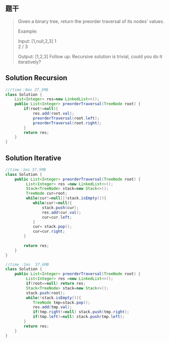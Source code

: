 ## 题干

> Given a binary tree, return the preorder traversal of its nodes' values.
>
> Example:
>
> Input: [1,null,2,3]
>    1
>     \
>      2
>     /
>    3
>
> Output: [1,2,3]
> Follow up: Recursive solution is trivial, could you do it iteratively?
>



## Solution Recursion

```java
///time：0ms 37.3MB
class Solution {
    List<Integer> res=new LinkedList<>();
    public List<Integer> preorderTraversal(TreeNode root) {
        if(root!=null){
            res.add(root.val);
            preorderTraversal(root.left);
            preorderTraversal(root.right);
        }
        return res;
    }
}
```

## Solution Iterative

```java
//time：1ms 37.5MB
class Solution {   
    public List<Integer> preorderTraversal(TreeNode root) {
         List<Integer> res =new LinkedList<>();
         Stack<TreeNode> stack=new Stack<>();
         TreeNode cur=root;
         while(cur!=null||!stack.isEmpty()){
            while(cur!=null){
                stack.push(cur);
                res.add(cur.val);
                cur=cur.left;
            }
            cur= stack.pop();
            cur=cur.right;            
        }
        
        return res;
    }
}
```

```java
//time :1ms  37.6MB
class Solution {   
    public List<Integer> preorderTraversal(TreeNode root) {       
         List<Integer> res =new LinkedList<>();
         if(root==null) return res;
         Stack<TreeNode> stack=new Stack<>();
         stack.push(root);
         while(!stack.isEmpty()){
            TreeNode tmp=stack.pop();
            res.add(tmp.val);
            if(tmp.right!=null) stack.push(tmp.right);
            if(tmp.left!=null) stack.push(tmp.left);    
        }       
        return res;
    }
}
```

